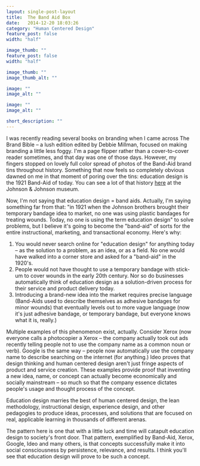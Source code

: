 ```yaml
---
layout: single-post-layout
title:  The Band Aid Box
date:   2014-12-20 18:03:26
category: "Human Centered Design"
feature_post: false
width: "half"

image_thumb: ""
feature_post: false
width: "half"

image_thumb: ""
image_thumb_alt: ""

image: ""
image_alt: ""

image: ""
image_alt: ""

short_description: ""
---
```


I was recently reading several books on branding when I came across The Brand Bible – a lush edition edited by Debbie Millman, focused on making branding a little less foggy. I'm a page flipper rather than a cover-to-cover reader sometimes, and that day was one of those days. However, my fingers stopped on lovely full color spread of photos of the Band-Aid brand tins throughout history. Something that now feels so completely obvious dawned on me in that moment of poring over the tins: education design is the 1921 Band-Aid of today. You can see a lot of that history [here](http://www.kilmerhouse.com/2013/04/collect-a-piece-of-johnson-johnson-history-band-aid-brand-adhesive-bandages-tins/) at the Johnson & Johnson museum.

Now, I'm not saying that education design = band aids. Actually, I'm saying something far from that: "in 1921 when the Johnson brothers brought their temporary bandage idea to market, no one was using plastic bandages for treating wounds. Today, no one is using the term education design" to solve problems, but I believe it's going to become the "band-aid" of sorts for the entire instructional, marketing, and transactional economy. Here's why:

1. You would never search online for "education design" for anything today – as the solution to a problem, as an idea, or as a field. No one would have walked into a corner store and asked for a "band-aid" in the 1920's.
2. People would not have thought to use a temporary bandage with stick-um to cover wounds in the early 20th century. Nor so do businesses automatically think of education design as a solution-driven process for their service and product delivery today.
3. Introducing a brand-new idea into the market requires precise language (Band-Aids used to describe themselves as adhesive bandages for minor wounds) that eventually levels out to more vague language (now it's just adhesive bandage, or temporary bandage, but everyone knows what it is, really.)

Multiple examples of this phenomenon exist, actually. Consider Xerox (now everyone calls a photocopier a Xerox – the company actually took out ads recently telling people not to use the company name as a common noun or verb). Google is the same way – people now automatically use the company name to describe searching on the internet (for anything.) Ideo proves that design thinking and human centered design aren't just fringe aspects of product and service creation. These examples provide proof that inventing a new idea, name, or concept can actually become economically and socially mainstream – so much so that the company essence dictates people's usage and thought process of the concept.

Education design marries the best of human centered design, the lean methodology, instructional design, experience design, and other pedagogies to produce ideas, processes, and solutions that are focused on real, applicable learning in thousands of different arenas.

The pattern here is one that with a little luck and time will catapult education design to society's front door. That pattern, exemplified by Band-Aid, Xerox, Google, Ideo and many others, is that concepts successfully make it into social consciousness by persistence, relevance, and results. I think you'll see that education design will prove to be such a concept.

